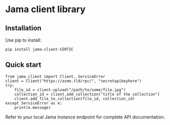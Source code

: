 # Jama client library

## Installation

Use pip to install:

    pip install jama-client-CERTIC

## Quick start

    from jama_client import Client, ServiceError
    client = Client("https://acme.tld/rpc/", "secretapikeyhere")
    try:
        file_id = client.upload("/path/to/some/file.jpg")
        collection_id = client.add_collection("title of the collection")
        client.add_file_to_collection(file_id, collection_id)
    except ServiceError as e:
        print(e.message)

Refer to your local Jama instance endpoint for complete API documentation.
